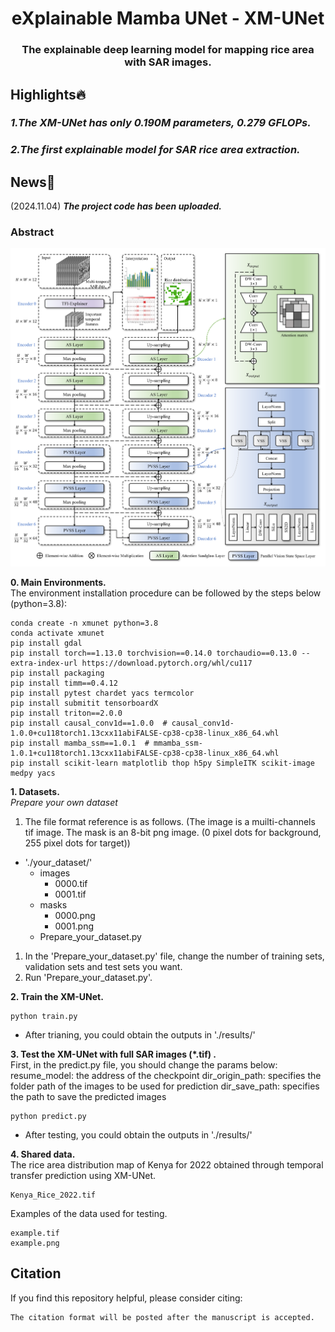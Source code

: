 <div align="center">
<h1>eXplainable Mamba UNet - XM-UNet </h1>
<h3>The explainable deep learning model for mapping rice area with SAR images.</h3>

</div>


## Highlights🔥
### *1.The XM-UNet has only 0.190M parameters, 0.279 GFLOPs.*</br>
### *2.The first explainable model for SAR rice area extraction.*</br>

## News🚀
(2024.11.04) ***The project code has been uploaded.***

### Abstract
![XM-UNet](./figures/xmunet.png)

**0. Main Environments.** </br>
The environment installation procedure can be followed by the steps below (python=3.8):</br>
```
conda create -n xmunet python=3.8
conda activate xmunet
pip install gdal
pip install torch==1.13.0 torchvision==0.14.0 torchaudio==0.13.0 --extra-index-url https://download.pytorch.org/whl/cu117
pip install packaging
pip install timm==0.4.12
pip install pytest chardet yacs termcolor
pip install submitit tensorboardX
pip install triton==2.0.0
pip install causal_conv1d==1.0.0  # causal_conv1d-1.0.0+cu118torch1.13cxx11abiFALSE-cp38-cp38-linux_x86_64.whl
pip install mamba_ssm==1.0.1  # mmamba_ssm-1.0.1+cu118torch1.13cxx11abiFALSE-cp38-cp38-linux_x86_64.whl
pip install scikit-learn matplotlib thop h5py SimpleITK scikit-image medpy yacs
```

**1. Datasets.** </br>
*Prepare your own dataset* </br>
1. The file format reference is as follows. (The image is a muilti-channels tif image. The mask is an 8-bit png image. (0 pixel dots for background, 255 pixel dots for target))
- './your_dataset/'
  - images
    - 0000.tif
    - 0001.tif
  - masks
    - 0000.png
    - 0001.png
  - Prepare_your_dataset.py
1. In the 'Prepare_your_dataset.py' file, change the number of training sets, validation sets and test sets you want.</br>
2. Run 'Prepare_your_dataset.py'. </br>

**2. Train the XM-UNet.**
```
python train.py
```
- After trianing, you could obtain the outputs in './results/' </br>

**3. Test the XM-UNet with full SAR images (*.tif) .**  
First, in the predict.py file, you should change the params below:
resume_model:    the address of the checkpoint
dir_origin_path: specifies the folder path of the images to be used for prediction
dir_save_path:   specifies the path to save the predicted images
```
python predict.py
```
- After testing, you could obtain the outputs in './results/' </br>

**4. Shared data.**  
The rice area distribution map of Kenya for 2022 obtained through temporal transfer prediction using XM-UNet.
```
Kenya_Rice_2022.tif
```
Examples of the data used for testing.
```
example.tif
example.png
```

## Citation
If you find this repository helpful, please consider citing: </br>
```
The citation format will be posted after the manuscript is accepted.
```
